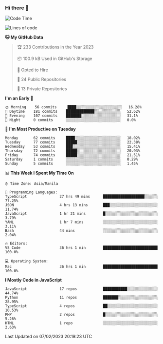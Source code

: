 ### Hi there 👋

<!--START_SECTION:waka-->
![Code Time](http://img.shields.io/badge/Code%20Time-75%20hrs%2014%20mins-blue)

![Lines of code](https://img.shields.io/badge/From%20Hello%20World%20I%27ve%20Written-73%20Thousand%20lines%20of%20code-blue)

**🐱 My GitHub Data** 

> 🏆 233 Contributions in the Year 2023
 > 
> 📦 100.9 kB Used in GitHub's Storage 
 > 
> 💼 Opted to Hire
 > 
> 📜 24 Public Repositories 
 > 
> 🔑 13 Private Repositories  
 > 
**I'm an Early 🐤** 

```text
🌞 Morning    56 commits     ████░░░░░░░░░░░░░░░░░░░░░   16.28% 
🌆 Daytime    181 commits    █████████████░░░░░░░░░░░░   52.62% 
🌃 Evening    107 commits    ███████░░░░░░░░░░░░░░░░░░   31.1% 
🌙 Night      0 commits      ░░░░░░░░░░░░░░░░░░░░░░░░░   0.0%

```
📅 **I'm Most Productive on Tuesday** 

```text
Monday       62 commits     ████░░░░░░░░░░░░░░░░░░░░░   18.02% 
Tuesday      77 commits     █████░░░░░░░░░░░░░░░░░░░░   22.38% 
Wednesday    53 commits     ███░░░░░░░░░░░░░░░░░░░░░░   15.41% 
Thursday     72 commits     █████░░░░░░░░░░░░░░░░░░░░   20.93% 
Friday       74 commits     █████░░░░░░░░░░░░░░░░░░░░   21.51% 
Saturday     1 commits      ░░░░░░░░░░░░░░░░░░░░░░░░░   0.29% 
Sunday       5 commits      ░░░░░░░░░░░░░░░░░░░░░░░░░   1.45%

```


📊 **This Week I Spent My Time On** 

```text
⌚︎ Time Zone: Asia/Manila

💬 Programming Languages: 
TypeScript               27 hrs 49 mins      ███████████████████░░░░░░   77.25% 
JSON                     4 hrs 13 mins       ███░░░░░░░░░░░░░░░░░░░░░░   11.74% 
JavaScript               1 hr 21 mins        █░░░░░░░░░░░░░░░░░░░░░░░░   3.79% 
YAML                     1 hr 7 mins         ░░░░░░░░░░░░░░░░░░░░░░░░░   3.11% 
Bash                     44 mins             ░░░░░░░░░░░░░░░░░░░░░░░░░   2.04%

🔥 Editors: 
VS Code                  36 hrs 1 min        █████████████████████████   100.0%

💻 Operating System: 
Mac                      36 hrs 1 min        █████████████████████████   100.0%

```

**I Mostly Code in JavaScript** 

```text
JavaScript               17 repos            ███████████░░░░░░░░░░░░░░   44.74% 
Python                   11 repos            ███████░░░░░░░░░░░░░░░░░░   28.95% 
TypeScript               4 repos             ██░░░░░░░░░░░░░░░░░░░░░░░   10.53% 
PHP                      2 repos             █░░░░░░░░░░░░░░░░░░░░░░░░   5.26% 
HTML                     1 repo              ░░░░░░░░░░░░░░░░░░░░░░░░░   2.63%

```



 Last Updated on 07/02/2023 20:19:23 UTC
<!--END_SECTION:waka-->
